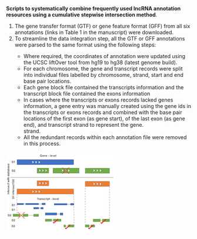 

<b>Scripts to systematically combine frequently used lncRNA annotation resources using a cumulative stepwise intersection method</b>. 

<ol type="1">
<li>The gene transfer format (GTF) or gene feature format (GFF) from all six annotations (links in Table 1 in the manuscript) were downloaded.</li>
<li>To streamline the data integration step, all the GTF or GFF annotations were parsed to the same format using the following steps:</li>
<ul>
<li>Where required, the coordinates of annotation were updated using the UCSC liftOver tool from
hg19 to hg38 (latest genome build).</li>
<li>For each chromosome, the gene and transcript records were split into individual files labelled by chromosome, strand, start and end base pair locations.</li>
<li>Each gene block file contained the transcripts information and the transcript block file contained the exons information </li>
<li>In cases where the transcripts or exons records lacked genes information, a gene entry was manually created using the gene ids in the transcripts or exons records and combined with the base pair locations of the first exon (as gene start), of the last exon (as gene end), and transcript strand to represent the gene.</li>
strand.
<li>All the redundant records within each annotation file were removed in this process.</li>
</ul>
</ol>

   
![Repo_List](09-Figures/Figure2.png)
